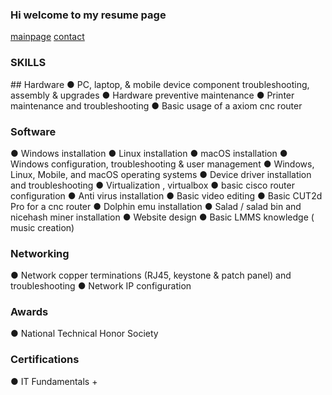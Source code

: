 ### Hi welcome to my resume page
[mainpage](https://neverlivedordied.github.io) [contact](https://neverlivedordied.github.io/contact.github.io)

 ### SKILLS 
  </p>
## Hardware
●	PC, laptop, & mobile device component troubleshooting, assembly & upgrades
●	Hardware preventive maintenance
●	Printer maintenance and troubleshooting
●	Basic usage of a axiom cnc router 

### Software
●	Windows installation
●	Linux installation
●	macOS installation
●	Windows configuration, troubleshooting & user management
●	Windows, Linux, Mobile, and macOS operating systems
●	Device driver installation and troubleshooting
●	Virtualization , virtualbox
●	basic cisco router configuration
●	Anti virus installation 
●	Basic video editing
●	Basic CUT2d Pro for a cnc router
●	Dolphin emu installation
●	Salad / salad bin and nicehash miner  installation
●	Website design
●	Basic LMMS knowledge ( music creation)

### Networking
●	Network copper terminations (RJ45, keystone & patch panel) and troubleshooting
●	Network IP configuration

### Awards
●	National Technical Honor Society

### Certifications
●	IT Fundamentals +
